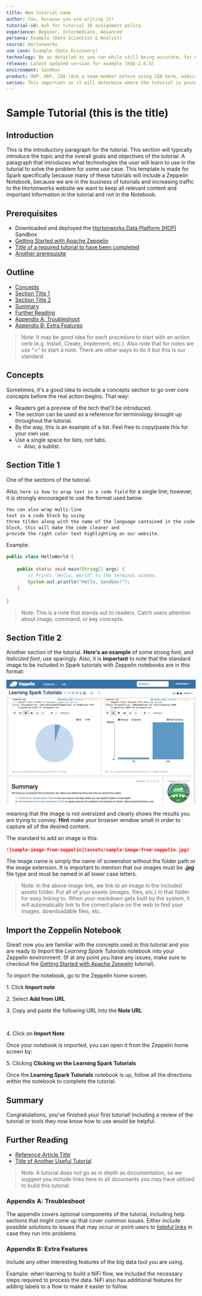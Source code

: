 ```yaml
---
title: New tutorial name
author: You, because you are writing it!
tutorial-id: Ask for tutorial ID assignment policy.
experience: Beginer, Intermediate, Advanced
persona: Example (Data Scientist & Analyst)
source: Hortonworks
use case: Example (Data Discovery)
technology: Be as detailed as you can while still being accurate, for example (Apache Spark, Apache Ozone, Apache Hive with LLAP)
release: Latest updated version for example (hdp-2.6.5)
environment: Sandbox
product: HDP, HDF, CDA (Ask a team member before using CDA here, website might not be ready yet)
series: This important as it will determine where the tutorial is posted example (HDP > Develop with Hadoop > Apache Spark)
---
```


# Sample Tutorial (this is the title)

## Introduction

This is the introductory paragraph for the tutorial. This section will typically introduce the topic and the overall goals and objectives of the tutorial. A paragraph that introduces what technologies the user will learn to use in the tutorial to solve the problem for some use case. This template is made for Spark specifically because many of these tutorials will include a Zeppelin Notebook, because we are in the business of tutorials and increasing traffic to the Hortonworks website we want to keep all relevant content and important information in the tutorial and not in the Notebook.
<!-- If you need to add comments HTML commenting is recommended -->

## Prerequisites

<!--
Ine thing that all of these tutorials will have in common are these two prerequisites, add more requirements as needed 
-->

- Downloaded and deployed the [Hortonworks Data Platform (HDP)](https://hortonworks.com/downloads/#sandbox) Sandbox
- [Getting Started with Apache Zeppelin](https://hortonworks.com/tutorial/getting-started-with-apache-zeppelin/)
- [Title of a required tutorial to have been completed](http://example.com/link/to/required/tutorial)
- [Another prerequisite](http://example.com/link/to/required/tutorial)

## Outline

- [Concepts](#concepts)
- [Section Title 1](#section-title-1)
- [Section Title 2](#section-title-2)
- [Summary](#summary)
- [Further Reading](#further-reading)
- [Appendix A: Troubleshoot](#appendix-a-troubleshoot)
- [Appendix B: Extra Features](#appendix-b-extra-features)

> Note: It may be good idea for each procedure to start with an action verb (e.g. Install, Create, Implement, etc.). Also note that for notes we use ">" to start a note. There are other ways to do it but this is our standard

## Concepts

Sometimes, it's a good idea to include a concepts section to go over core concepts before the real action begins.  That way:

- Readers get a preview of the tech that'll be introduced.
- The section can be used as a reference for terminology brought up throughout the tutorial.
- By the way, this is an example of a list.  Feel free to copy/paste this for your own use.
- Use a single space for lists, not tabs.
  - Also, a sublist.

## Section Title 1

One of the sections of the tutorial.

Also, `here is how to wrap text in a code field` for a single line; however, it is strongly encouraged to use the format used below.

~~~text
You can also wrap multi-line
text in a code block by using
three tildes along with the name of the language contained in the code block, this will make the code cleaner and
provide the right color text highlighting on our website.
~~~

Example:

~~~java
public class HelloWorld {

    public static void main(String[] args) {
        // Prints "Hello, World" to the terminal window.
        System.out.println("Hello, Sandbox!");
    }

}
~~~

> Note: This is a note that stands out to readers.  Catch users attention about image, command, or key concepts.

## Section Title 2

Another section of the tutorial. **Here's an example** of some strong font, and _Italicized font_, use sparingly. Also, it is **important** to note that the standard image to be included in Spark tutorials with Zeppelin notebooks are in this format:

![sample-image-from-zeppelin](assets/sample-image-from-zeppelin.jpg)

meaning that the image is not oversized and clearly shows the results you are trying to convey. **Hint** make your browser window small in order to capture all of the desired content.

The standard to add an image is this:

~~~md
![sample-image-from-zeppelin](assets/sample-image-from-zeppelin.jpg)
~~~

The image name is simply the name of screenshot without the folder path or the image extension. It is important to mention that our images must be **_.jpg_** file type and must be named in all lower case letters.

> Note: In the above image link, we link to an image in the included assets folder.  Put all of your assets (images, files, etc.) in that folder for easy linking to.  When your markdown gets built by the system, it will automatically link to the correct place on the web to find your images, downloadable files, etc.

<!-- 
This is the language used for tutorials which include a Zeppelin Notebook as of HDP 3.0 
Keep your language as close as possible to this for consistency's sake
-->

## Import the Zeppelin Notebook

 Great! now you are familiar with the concepts used in this tutorial and you are ready to Import the _Learning Spark Tutorials_ notebook into your Zeppelin environment. (If at any point you have any issues, make sure to checkout the [Getting Started with Apache Zeppelin](https://hortonworks.com/tutorial/getting-started-with-apache-zeppelin/) tutorial).

To import the notebook, go to the Zeppelin home screen.

1\. Click **Import note**

2\. Select **Add from URL**

3\. Copy and paste the following URL into the **Note URL**

~~~text


~~~

4\. Click on **Import Note**

Once your notebook is imported, you can open it from the Zeppelin home screen by:

5\. Clicking **Clicking on the Learning Spark Tutorials**

Once the **Learning Spark Tutorials** notebook is up, follow all the directions within the notebook to complete the tutorial.

## Summary

Congratulations, you've finished your first tutorial!  Including a review of the tutorial or tools they now know how to use would be helpful.

## Further Reading

- [Reference Article Title](https://example.com)
- [Title of Another Useful Tutorial](https://hortonworks.com)

> Note: A tutorial does not go as in depth as documentation, so we suggest you include links here to all documents you may have utilized to build this tutorial.

### Appendix A: Troubleshoot

The appendix covers optional components of the tutorial, including help sections that might come up that cover common issues.  Either include possible solutions to issues that may occur or point users to [helpful links](https://hortonworks.com) in case they run into problems.

### Appendix B: Extra Features

Include any other interesting features of the big data tool you are using.

Example: when learning to build a NiFi flow, we included the necessary steps required to process the data. NiFi also has additional features for adding labels to a flow to make it easier to follow.
